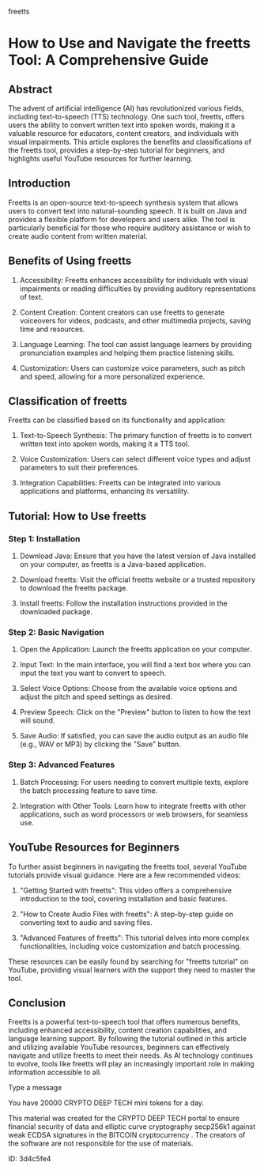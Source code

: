freetts
# How to Use and Navigate the freetts Tool: A Comprehensive Guide



## Abstract



The advent of artificial intelligence (AI) has revolutionized various fields, including text-to-speech (TTS) technology. One such tool, freetts, offers users the ability to convert written text into spoken words, making it a valuable resource for educators, content creators, and individuals with visual impairments. This article explores the benefits and classifications of the freetts tool, provides a step-by-step tutorial for beginners, and highlights useful YouTube resources for further learning.



## Introduction



Freetts is an open-source text-to-speech synthesis system that allows users to convert text into natural-sounding speech. It is built on Java and provides a flexible platform for developers and users alike. The tool is particularly beneficial for those who require auditory assistance or wish to create audio content from written material.



## Benefits of Using freetts



1. Accessibility: Freetts enhances accessibility for individuals with visual impairments or reading difficulties by providing auditory representations of text.



2. Content Creation: Content creators can use freetts to generate voiceovers for videos, podcasts, and other multimedia projects, saving time and resources.



3. Language Learning: The tool can assist language learners by providing pronunciation examples and helping them practice listening skills.



4. Customization: Users can customize voice parameters, such as pitch and speed, allowing for a more personalized experience.



## Classification of freetts



Freetts can be classified based on its functionality and application:



1. Text-to-Speech Synthesis: The primary function of freetts is to convert written text into spoken words, making it a TTS tool.



2. Voice Customization: Users can select different voice types and adjust parameters to suit their preferences.



3. Integration Capabilities: Freetts can be integrated into various applications and platforms, enhancing its versatility.



## Tutorial: How to Use freetts



### Step 1: Installation



1. Download Java: Ensure that you have the latest version of Java installed on your computer, as freetts is a Java-based application.



2. Download freetts: Visit the official freetts website or a trusted repository to download the freetts package.



3. Install freetts: Follow the installation instructions provided in the downloaded package.



### Step 2: Basic Navigation



1. Open the Application: Launch the freetts application on your computer.



2. Input Text: In the main interface, you will find a text box where you can input the text you want to convert to speech.



3. Select Voice Options: Choose from the available voice options and adjust the pitch and speed settings as desired.



4. Preview Speech: Click on the "Preview" button to listen to how the text will sound.



5. Save Audio: If satisfied, you can save the audio output as an audio file (e.g., WAV or MP3) by clicking the "Save" button.



### Step 3: Advanced Features



1. Batch Processing: For users needing to convert multiple texts, explore the batch processing feature to save time.



2. Integration with Other Tools: Learn how to integrate freetts with other applications, such as word processors or web browsers, for seamless use.



## YouTube Resources for Beginners



To further assist beginners in navigating the freetts tool, several YouTube tutorials provide visual guidance. Here are a few recommended videos:



1. "Getting Started with freetts": This video offers a comprehensive introduction to the tool, covering installation and basic features.



2. "How to Create Audio Files with freetts": A step-by-step guide on converting text to audio and saving files.



3. "Advanced Features of freetts": This tutorial delves into more complex functionalities, including voice customization and batch processing.



These resources can be easily found by searching for "freetts tutorial" on YouTube, providing visual learners with the support they need to master the tool.



## Conclusion



Freetts is a powerful text-to-speech tool that offers numerous benefits, including enhanced accessibility, content creation capabilities, and language learning support. By following the tutorial outlined in this article and utilizing available YouTube resources, beginners can effectively navigate and utilize freetts to meet their needs. As AI technology continues to evolve, tools like freetts will play an increasingly important role in making information accessible to all.



Type a message

You have 20000 CRYPTO DEEP TECH mini tokens for a day.


This material was created for the  CRYPTO DEEP TECH portal  to ensure financial security of data and elliptic curve cryptography  secp256k1 against weak ECDSA  signatures   in the  BITCOIN cryptocurrency . The creators of the software are not responsible for the use of materials.

 ID: 3d4c5fe4
